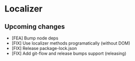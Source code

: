 # Localizer

## Upcoming changes

* [FEA] Bump node deps
* [FIX] Use localizer methods programatically (without DOM)
* [FIX] Release package-lock.json
* [FIX] Add git-flow and release bumps support (releasing)
